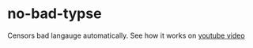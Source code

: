 # no-bad-typse

Censors bad langauge automatically.
See how it works on [youtube video](https://youtu.be/XGagMz2nAXU)

